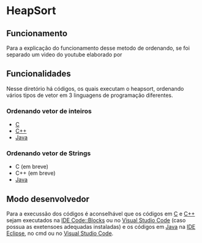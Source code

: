 # HeapSort

## Funcionamento
Para a explicação do funcionamento desse metodo de ordenando, se foi separado um video do youtube elaborado por 

## Funcionalidades
Nesse diretório há códigos, os quais executam o heapsort, ordenando vários tipos de vetor em 3 linguagens de programação diferentes.

### Ordenando vetor de inteiros
- [C](heapSort.c)
- [C++](heapSort.cpp)
- [Java](./java/heapInt.java)

### Ordenando vetor de Strings
- C (em breve)
- C++ (em breve)
- [Java](./java/heapString.java)

## Modo desenvolvedor
Para a execussão dos códigos é aconselhável que os códigos em [C](heapSort.c) e [C++](heapSort.cpp) sejam executados na [IDE Code::Blocks](https://www.codeblocks.org/) ou no [Visual Studio Code](https://code.visualstudio.com/) (caso possua as exetensoes adequadas instaladas) e os códigos em [Java](./java) na [IDE Eclipse](https://www.eclipse.org/), no cmd ou no [Visual Studio Code](https://code.visualstudio.com/).
